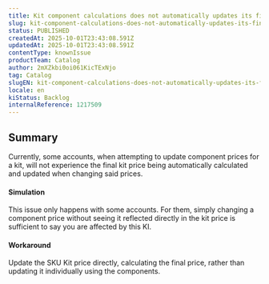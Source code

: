 ```yaml
---
title: Kit component calculations does not automatically updates its final price
slug: kit-component-calculations-does-not-automatically-updates-its-final-price
status: PUBLISHED
createdAt: 2025-10-01T23:43:08.591Z
updatedAt: 2025-10-01T23:43:08.591Z
contentType: knownIssue
productTeam: Catalog
author: 2mXZkbi0oi061KicTExNjo
tag: Catalog
slugEN: kit-component-calculations-does-not-automatically-updates-its-final-price
locale: en
kiStatus: Backlog
internalReference: 1217509
---
```


## Summary


Currently, some accounts, when attempting to update component prices for a kit, will not experience the final kit price being automatically calculated and updated when changing said prices.


#### Simulation


This issue only happens with some accounts. For them, simply changing a component price without seeing it reflected directly in the kit price is sufficient to say you are affected by this KI.


#### Workaround


Update the SKU Kit price directly, calculating the final price, rather than updating it individually using the components.



